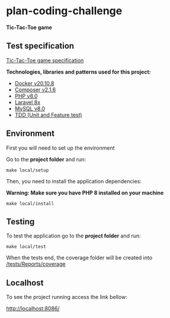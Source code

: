 # plan-coding-challenge
**Tic-Tac-Toe game**

## Test specification
[Tic-Tac-Toe game specification](/docs/test-specification.md)

**Technologies, libraries and patterns used for this project:**
- [Docker v20.10.8](https://docs.docker.com/get-docker/)
- [Composer v2.1.6](https://getcomposer.org/download/)
- [PHP v8.0](https://www.php.net/releases/8.0/en.php)
- [Laravel 8x](https://laravel.com/docs/8.x)
- [MySQL v8.0](https://dev.mysql.com/doc/relnotes/mysql/8.0/en/)
- [TDD (Unit and Feature test)](https://phpunit.readthedocs.io/en/9.5/)

## Environment

First you will need to set up the environment

Go to the **project folder** and run:

```shell
make local/setup
```

Then, you need to install the application dependencies:

**Warning: Make sure you have PHP 8 installed on your machine**

```shell
make local/install
```

## Testing

To test the application go to the **project folder** and run:

```shell
make local/test
```

When the tests end, the coverage folder will be created into [/tests/Reports/coverage](/tests/Reports/coverage)

## Localhost

To see the project running access the link bellow:

[http://localhost:8086/](http://localhost:8086/)
